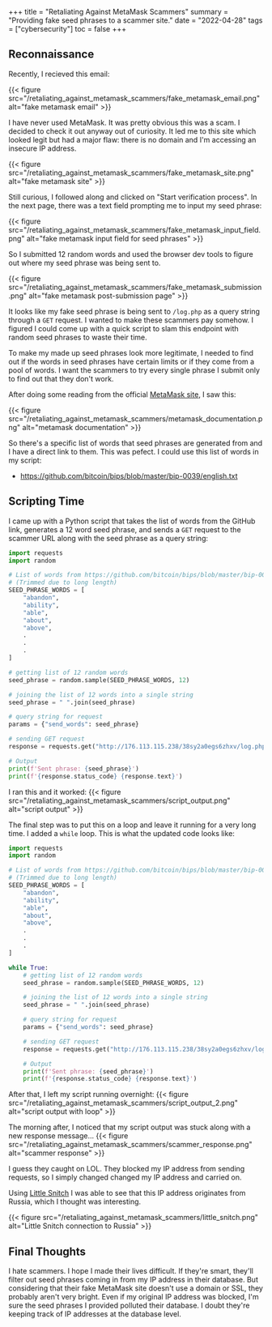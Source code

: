 +++
title = "Retaliating Against MetaMask Scammers"
summary = "Providing fake seed phrases to a scammer site."
date = "2022-04-28"
tags = ["cybersecurity"]
toc = false
+++

## Reconnaissance

Recently, I recieved this email:

{{< figure src="/retaliating_against_metamask_scammers/fake_metamask_email.png" alt="fake metamask email" >}}

I have never used MetaMask. It was pretty obvious this was a scam. I decided to check it out anyway out of curiosity. 
It led me to this site which looked legit but had a major flaw: there is no domain and I'm accessing an insecure IP address.

{{< figure src="/retaliating_against_metamask_scammers/fake_metamask_site.png" alt="fake metamask site" >}}

Still curious, I followed along and clicked on "Start verification process". In the next page, there was a text field prompting me to input my seed phrase:

{{< figure src="/retaliating_against_metamask_scammers/fake_metamask_input_field.png" alt="fake metamask input field for seed phrases" >}}

So I submitted 12 random words and used the browser dev tools to figure out where my seed phrase was being sent to.

{{< figure src="/retaliating_against_metamask_scammers/fake_metamask_submission.png" alt="fake metamask post-submission page" >}}

It looks like my fake seed phrase is being sent to `/log.php` as a query string through a `GET` request. I wanted to make these scammers pay somehow.
I figured I could come up with a quick script to slam this endpoint with random seed phrases to waste their time.

To make my made up seed phrases look more legitimate, I needed to find out if the words in seed phrases have certain limits or if they come from a pool of words. I want the scammers to try every single phrase I submit only to find out that they don't work.

After doing some reading from the official [MetaMask site](https://metamask.zendesk.com/hc/en-us/articles/4404722782107-User-Guide-Secret-Recovery-Phrase-password-and-private-keys#h_01FYVAXJQT914HCHEYFPNMEJEA), I saw this:

{{< figure src="/retaliating_against_metamask_scammers/metamask_documentation.png" alt="metamask documentation" >}}

So there's a specific list of words that seed phrases are generated from and I have a direct link to them. This was pefect. I could use this list of words in my script:

- https://github.com/bitcoin/bips/blob/master/bip-0039/english.txt

## Scripting Time

I came up with a Python script that takes the list of words from the GitHub link, generates a 12 word seed phrase, and sends a `GET` request to the scammer URL along with the seed phrase as a query string:

```python
import requests
import random

# List of words from https://github.com/bitcoin/bips/blob/master/bip-0039/english.txt
# (Trimmed due to long length)
SEED_PHRASE_WORDS = [
    "abandon",
    "ability",
    "able",
    "about",
    "above",
    .
    .
    .
]

# getting list of 12 random words
seed_phrase = random.sample(SEED_PHRASE_WORDS, 12)

# joining the list of 12 words into a single string
seed_phrase = " ".join(seed_phrase)

# query string for request
params = {"send_words": seed_phrase}

# sending GET request
response = requests.get("http://176.113.115.238/38sy2a0egs6zhxv/log.php", params=params)

# Output
print(f'Sent phrase: {seed_phrase}')
print(f'{response.status_code} {response.text}')
```

I ran this and it worked:
{{< figure src="/retaliating_against_metamask_scammers/script_output.png" alt="script output" >}}

The final step was to put this on a loop and leave it running for a very long time. I added a `while` loop. This is what the updated code looks like:

```python
import requests
import random

# List of words from https://github.com/bitcoin/bips/blob/master/bip-0039/english.txt
# (Trimmed due to long length)
SEED_PHRASE_WORDS = [
    "abandon",
    "ability",
    "able",
    "about",
    "above",
    .
    .
    .
]

while True:
    # getting list of 12 random words
    seed_phrase = random.sample(SEED_PHRASE_WORDS, 12)

    # joining the list of 12 words into a single string
    seed_phrase = " ".join(seed_phrase)

    # query string for request
    params = {"send_words": seed_phrase}

    # sending GET request
    response = requests.get("http://176.113.115.238/38sy2a0egs6zhxv/log.php", params=params)

    # Output
    print(f'Sent phrase: {seed_phrase}')
    print(f'{response.status_code} {response.text}')
```

After that, I left my script running overnight:
{{< figure src="/retaliating_against_metamask_scammers/script_output_2.png" alt="script output with loop" >}}

The morning after, I noticed that my script output was stuck along with a new response message...
{{< figure src="/retaliating_against_metamask_scammers/scammer_response.png" alt="scammer response" >}}

I guess they caught on LOL. They blocked my IP address from sending requests, so I simply changed changed my IP address and carried on.

Using [Little Snitch](https://www.obdev.at/products/littlesnitch/index.html) I was able to see that this IP address originates from Russia, which I thought was interesting.

{{< figure src="/retaliating_against_metamask_scammers/little_snitch.png" alt="Little Snitch connection to Russia" >}}

## Final Thoughts

I hate scammers. I hope I made their lives difficult. 
If they're smart, they'll filter out seed phrases coming in from my IP address in their database.
But considering that their fake MetaMask site doesn't use a domain or SSL, they probably aren't very bright.
Even if my original IP address was blocked, I'm sure the seed phrases I provided polluted their database. I doubt they're keeping track of IP addresses at the database level.
